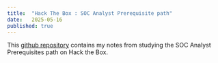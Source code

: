 ```yaml
---
title:  "Hack The Box : SOC Analyst Prerequisite path"
date:   2025-05-16
published: true
---
```


This [github repository](https://github.com/kumaravelrajan/htb-soc-analyst-prerequisite.git) contains my notes from studying the SOC Analyst Prerequisites path on Hack the Box. 